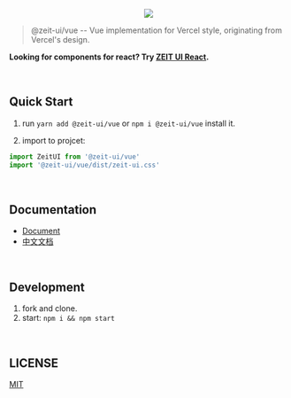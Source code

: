 <p align="center" height="370">
<img align="center" src="https://user-images.githubusercontent.com/11304944/58761972-c9d30700-857c-11e9-9ac7-8b1d02809fc8.png">
</p>

> @zeit-ui/vue -- Vue implementation for Vercel style, originating from Vercel's design.

**Looking for components for react? Try [ZEIT UI React](https://github.com/zeit-ui/react).**

<br/>

## Quick Start

1. run `yarn add @zeit-ui/vue` or `npm i @zeit-ui/vue` install it.

2. import to projcet:

```js
import ZeitUI from '@zeit-ui/vue'
import '@zeit-ui/vue/dist/zeit-ui.css'
```

<br/>

## Documentation

- [Document](https://vue.zeit-ui.co/)
- [中文文档](https://vue.zeit-ui.co/zh-cn)

<br/>

## Development

1. fork and clone.
2. start: `npm i && npm start`

<br/>

## LICENSE
[MIT](LICENSE)
